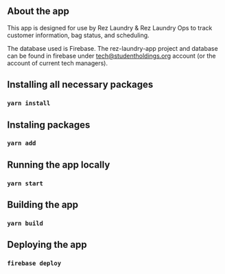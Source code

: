 ## About the app
This app is designed for use by Rez Laundry & Rez Laundry Ops to track customer information, bag status, and scheduling.

The database used is Firebase. The rez-laundry-app project and database can be found in firebase under tech@studentholdings.org account (or the account of current tech managers). 

## Installing all necessary packages

### `yarn install`

## Instaling packages

### `yarn add`

## Running the app locally

### `yarn start`

## Building the app

### `yarn build`

## Deploying the app

### `firebase deploy`

